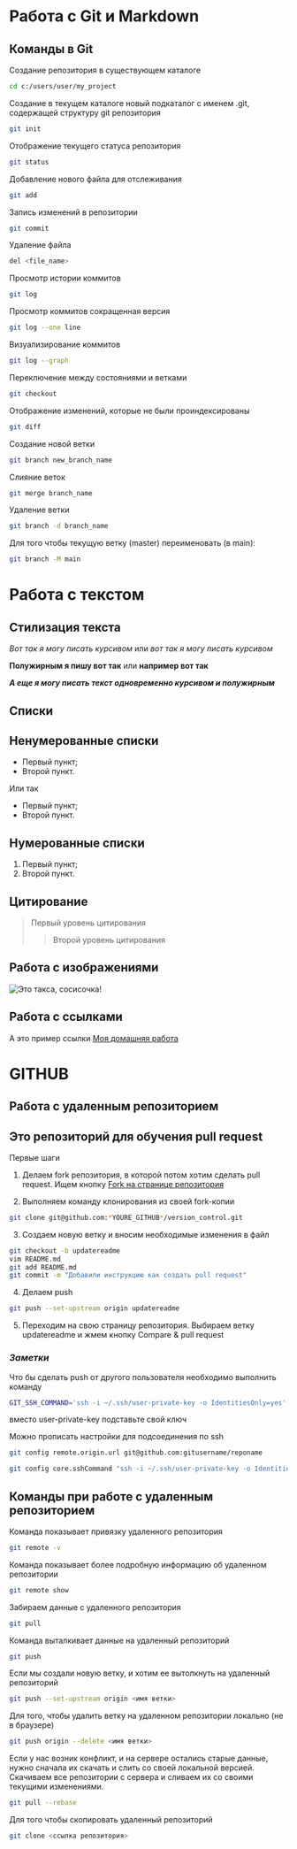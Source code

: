 # Работа с Git и Markdown

## Команды в Git

Создание репозитория в существующем каталоге 

```sh
cd c:/users/user/my_project
```

Создание в текущем каталоге новый подкаталог с именем .git, содержащей структуру git репозитория 

```sh
git init
``` 

Отображение текущего статуса репозитория 
```sh
git status 
```

Добавление нового файла для отслеживания 
```sh 
git add 
```

Запись изменений в репозитории 
```sh 
git commit
```

Удаление файла 
```sh 
del <file_name>
``` 

Просмотр истории коммитов 
```sh 
git log 
```

Просмотр коммитов сокращенная версия 
```sh 
git log --one line 
```

Визуализирование коммитов 
```sh
git log --graph
```

Переключение между состояниями и ветками
```sh
git checkout
```

Отображение изменений, которые не были проиндексированы 
```sh
git diff
```

Создание новой ветки 
```sh
git branch new_branch_name
```

Слияние веток 
```sh 
git merge branch_name
```

Удаление ветки 
```sh
git branch -d branch_name
```

Для того чтобы текущую ветку (master) переименовать (в main):
```sh
git branch -M main
```

# Работа с текстом

## Стилизация текста

*Вот так я могу писать курсивом* или _вот так я могу писать курсивом_

**Полужирным я пишу вот так** или __например вот так__

__*А еще я могу писать текст одновременно курсивом и полужирным*__

## Списки

## Ненумерованные списки 

* Первый пункт;
* Второй пункт.

Или так 

+ Первый пункт;
+ Второй пункт. 

## Нумерованные списки 

1. Первый пункт; 
2. Второй пункт. 

## Цитирование

> Первый уровень цитирования
>> Второй уровень цитирования

## Работа с изображениями 
 ![Это такса, сосисочка!](picture.jpg)

## Работа с ссылками 
А это пример ссылки [Моя домашняя работа](http://homework.kz "Нажимай скорее!")


# GITHUB

## Работа с удаленным репозиторием 

## Это репозиторий для обучения pull request
Первые шаги
1.	Делаем fork репозитория, в которой потом хотим сделать pull request. Ищем кнопку [Fork на странице репозитория](https://git@github.com:gulden-geekbrains/version_control.git)

2.	Выполняем команду клонирования из своей fork-копии
```sh
git clone git@github.com:*YOURE_GITHUB*/version_control.git
```

3.	Создаем новую ветку и вносим необходимые изменения в файл
```sh
git checkout -b updatereadme
vim README.md
git add README.md
git commit -m "Добавили инструкцию как создать pull request"
```
4.	Делаем push
```sh
git push --set-upstream origin updatereadme
```
5.	Переходим на свою страницу репозитория. Выбираем ветку updatereadme и жмем кнопку Compare & pull request

### _Заметки_
Что бы сделать push от другого пользователя необходимо выполнить команду
```sh
GIT_SSH_COMMAND='ssh -i ~/.ssh/user-private-key -o IdentitiesOnly=yes' git push git@github.com:gulden-geekbrains/version_control.git
```
вместо user-private-key подставьте свой ключ

Можно прописать настройки для подсоединения по ssh
```sh
git config remote.origin.url git@github.com:gitusername/reponame

git config core.sshCommand "ssh -i ~/.ssh/user-private-key -o IdentitiesOnly=yes"
```

## Команды при работе с удаленным репозиторием

Команда показывает привязку удаленного репозитория 
```sh
git remote -v
```

 Команда показывает более подробную информацию об удаленном репозитории 
 ```sh 
 git remote show
 ```

 Забираем данные с удаленного репозитория
```sh
git pull
```
Команда выталкивает данные на удаленный репозиторий
```sh 
git push
```

Если мы создали новую ветку, и хотим ее вытолкнуть на удаленный репозиторий 
```sh
git push --set-upstream origin <имя ветки>
```
Для того, чтобы удалить ветку на удаленном репозитории локально (не в браузере)
```sh
git push origin --delete <имя ветки>
```
Если у нас возник конфликт, и на сервере остались старые данные, нужно сначала их скачать и слить со своей локальной версией. Cкачиваем все репозитории с сервера и сливаем их со своими текущими изменениями.
```sh
git pull --rebase
```
Для того чтобы скопировать удаленный репозиторий 
```sh
git clone <ссылка репозитория>
```




